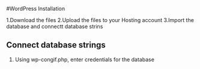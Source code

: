 #WordPress Installation

1.Download the files
2.Upload the files to your Hosting account
3.Import the database and connectt database strins 

## Connect database strings
1. Using wp-congif.php, enter credentials for the database
